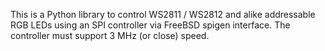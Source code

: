 This is a Python library to control WS2811 / WS2812 and alike
addressable RGB LEDs using an SPI controller via FreeBSD spigen
interface.  The controller must support 3 MHz (or close) speed.
